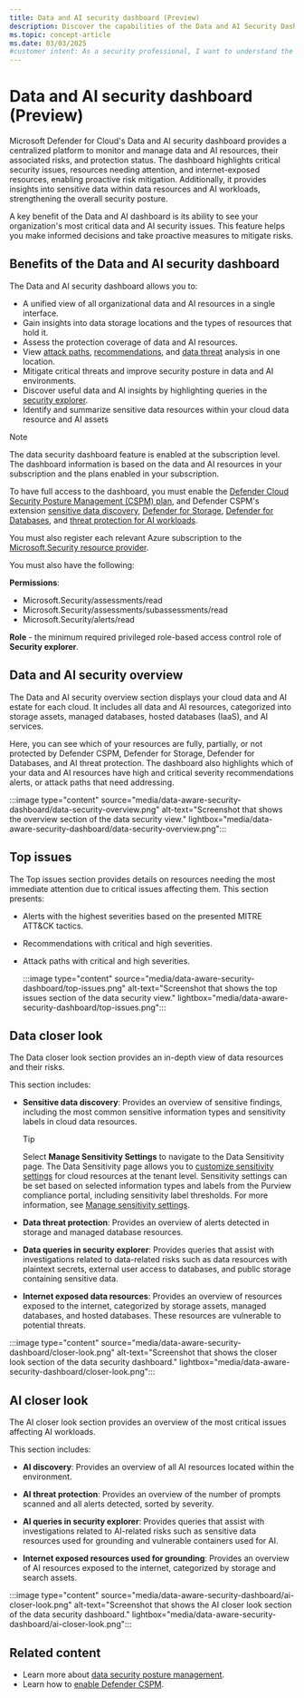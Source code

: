 ```yaml
---
title: Data and AI security dashboard (Preview)
description: Discover the capabilities of the Data and AI Security Dashboard in Microsoft Defender for Cloud. Enhance your security posture and manage risks effectively.
ms.topic: concept-article
ms.date: 03/03/2025
#customer intent: As a security professional, I want to understand the information presented to me on the data and AI security dashboard so that I can effectively manage the security of my organization's data and AI estate, risks and insights.
---
```


# Data and AI security dashboard (Preview)

Microsoft Defender for Cloud's Data and AI security dashboard provides a centralized platform to monitor and manage data and AI resources, their associated risks, and protection status. The dashboard highlights critical security issues, resources needing attention, and internet-exposed resources, enabling proactive risk mitigation. Additionally, it provides insights into sensitive data within data resources and AI workloads, strengthening the overall security posture.

A key benefit of the Data and AI dashboard is its ability to see your organization's most critical data and AI security issues. This feature helps you make informed decisions and take proactive measures to mitigate risks.

## Benefits of the Data and AI security dashboard

The Data and AI security dashboard allows you to:

- A unified view of all organizational data and AI resources in a single interface. 
- Gain insights into data storage locations and the types of resources that hold it.
- Assess the protection coverage of data and AI resources.
- View [attack paths](concept-attack-path.md), [recommendations](review-security-recommendations.md), and [data threat](alerts-overview.md) analysis in one location.
- Mitigate critical threats and improve security posture in data and AI environments.
- Discover useful data and AI insights by highlighting queries in the [security explorer](how-to-manage-cloud-security-explorer.md).
- Identify and summarize sensitive data resources within your cloud data resource and AI assets

> [!NOTE]
> The data security dashboard feature is enabled at the subscription level. The dashboard information is based on the data and AI resources in your subscription and the plans enabled in your subscription.
>
> To have full access to the dashboard, you must enable the [Defender Cloud Security Posture Management (CSPM) plan](tutorial-enable-cspm-plan.md), and Defender CSPM's extension [sensitive data discovery](tutorial-enable-cspm-plan.md#enable-the-components-of-the-defender-cspm-plan), [Defender for Storage](tutorial-enable-storage-plan.md), [Defender for Databases](tutorial-enable-databases-plan.md), and [threat protection for AI workloads](ai-onboarding.md).
>
> You must also register each relevant Azure subscription to the [Microsoft.Security resource provider](/azure/azure-resource-manager/management/resource-providers-and-types#register-resource-provider).
>
>  You must also have the following:
>
> **Permissions**:
> - Microsoft.Security/assessments/read
> - Microsoft.Security/assessments/subassessments/read
> - Microsoft.Security/alerts/read
> 
> **Role** - the minimum required privileged role-based access control role of **Security explorer**.

## Data and AI security overview

The Data and AI security overview section displays your cloud data and AI estate for each cloud. It includes all data and AI resources, categorized into storage assets, managed databases, hosted databases (IaaS), and AI services.

Here, you can see which of your resources are fully, partially, or not protected by Defender CSPM, Defender for Storage, Defender for Databases, and AI threat protection. The dashboard also highlights which of your data and AI resources have high and critical severity recommendations alerts, or attack paths that need addressing.

:::image type="content" source="media/data-aware-security-dashboard/data-security-overview.png" alt-text="Screenshot that shows the overview section of the data security view." lightbox="media/data-aware-security-dashboard/data-security-overview.png":::

## Top issues

The Top issues section provides details on resources needing the most immediate attention due to critical issues affecting them. This section presents:

- Alerts with the highest severities based on the presented MITRE ATT&CK tactics.
- Recommendations with critical and high severities.
- Attack paths with critical and high severities.

    :::image type="content" source="media/data-aware-security-dashboard/top-issues.png" alt-text="Screenshot that shows the top issues section of the data security view." lightbox="media/data-aware-security-dashboard/top-issues.png":::

## Data closer look

The Data closer look section provides an in-depth view of data resources and their risks.

This section includes:

- **Sensitive data discovery**: Provides an overview of sensitive findings, including the most common sensitive information types and sensitivity labels in cloud data resources.

    > [!TIP]
    > Select **Manage Sensitivity Settings** to navigate to the Data Sensitivity page. The Data Sensitivity page allows you to [customize sensitivity settings](data-sensitivity-settings.md) for cloud resources at the tenant level. Sensitivity settings can be set based on selected information types and labels from the Purview compliance portal, including sensitivity label thresholds. For more information, see [Manage sensitivity settings](data-sensitivity-settings.md).

- **Data threat protection**: Provides an overview of alerts detected in storage and managed database resources.

- **Data queries in security explorer**: Provides queries that assist with investigations related to data-related risks such as data resources with plaintext secrets, external user access to databases, and public storage containing sensitive data.

- **Internet exposed data resources**: Provides an overview of resources exposed to the internet, categorized by storage assets, managed databases, and hosted databases. These resources are vulnerable to potential threats.

:::image type="content" source="media/data-aware-security-dashboard/closer-look.png" alt-text="Screenshot that shows the closer look section of the data security dashboard." lightbox="media/data-aware-security-dashboard/closer-look.png":::

## AI closer look

The AI closer look section provides an overview of the most critical issues affecting AI workloads.

This section includes:

- **AI discovery**: Provides an overview of all AI resources located within the environment.

- **AI threat protection**: Provides an overview of the number of prompts scanned and all alerts detected, sorted by severity.

- **AI queries in security explorer**: Provides queries that assist with investigations related to AI-related risks such as sensitive data resources used for grounding and vulnerable containers used for AI.

- **Internet exposed resources used for grounding**: Provides an overview of AI resources exposed to the internet, categorized by storage and search assets.

:::image type="content" source="media/data-aware-security-dashboard/ai-closer-look.png" alt-text="Screenshot that shows the AI closer look section of the data security dashboard." lightbox="media/data-aware-security-dashboard/ai-closer-look.png":::

## Related content

- Learn more about [data security posture management](concept-data-security-posture.md).
- Learn how to [enable Defender CSPM](tutorial-enable-cspm-plan.md).
